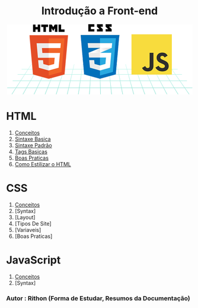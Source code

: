 <h1 align=center>Introdução a Front-end</h1>
<p align="center">
<img src="./Img/html5-css3-javascript.png" alt="Imagem_dos_Icones">
</p>

# HTML 
1. [Conceitos](/Html/1.%20Conceito.md)
2. [Sintaxe Basica](/Html/2.%20Sintaxe%20Basica.md)
3. [Sintaxe Padrão](/Html/3.%20Sintaxe%20Padrão.md)
4. [Tags Basicas](/Html/4.%20Tags%20Basicas.md)
5. [Boas Praticas](/Html/5.%20Boas%20Praticas.md)
6. [Como Estilizar o HTML](/Html/6.%20Como%20Estilizar%20o%20HTML.md)

# CSS
1. [Conceitos](/Css/1.Conceitos.md)
2. [Syntax]
3. [Layout]
4. [Tipos De Site]
5. [Variaveis]
6. [Boas Praticas]

# JavaScript
1. [Conceitos](/JavaScript/1.%20Conceitos.md)
2. [Syntax]


### Autor : Rithon (Forma de Estudar, Resumos da Documentação)
